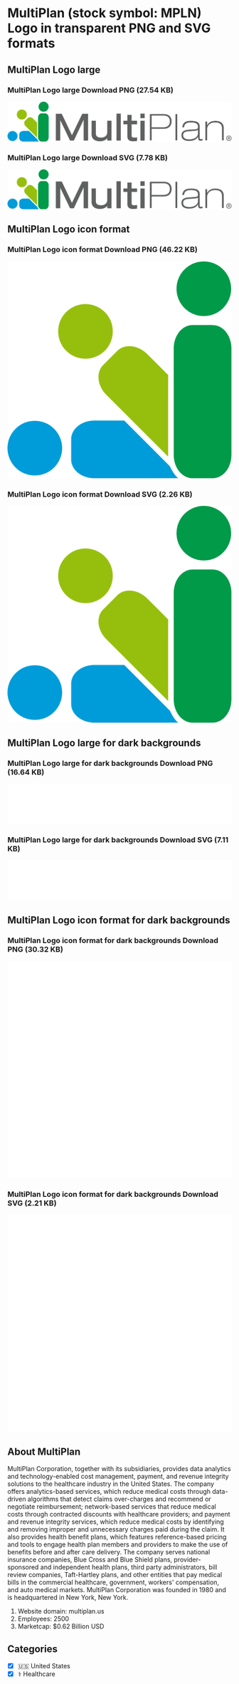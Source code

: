 # MultiPlan (stock symbol: MPLN) Logo in transparent PNG and SVG formats

## MultiPlan Logo large

### MultiPlan Logo large Download PNG (27.54 KB)

![MultiPlan Logo large Download PNG (27.54 KB)](/img/orig/MPLN_BIG-0c342388.png)

### MultiPlan Logo large Download SVG (7.78 KB)

![MultiPlan Logo large Download SVG (7.78 KB)](/img/orig/MPLN_BIG-4945f907.svg)

## MultiPlan Logo icon format

### MultiPlan Logo icon format Download PNG (46.22 KB)

![MultiPlan Logo icon format Download PNG (46.22 KB)](/img/orig/MPLN-1ef41232.png)

### MultiPlan Logo icon format Download SVG (2.26 KB)

![MultiPlan Logo icon format Download SVG (2.26 KB)](/img/orig/MPLN-d824b68e.svg)

## MultiPlan Logo large for dark backgrounds

### MultiPlan Logo large for dark backgrounds Download PNG (16.64 KB)

![MultiPlan Logo large for dark backgrounds Download PNG (16.64 KB)](/img/orig/MPLN_BIG.D-5c94ee9e.png)

### MultiPlan Logo large for dark backgrounds Download SVG (7.11 KB)

![MultiPlan Logo large for dark backgrounds Download SVG (7.11 KB)](/img/orig/MPLN_BIG.D-b2e209f2.svg)

## MultiPlan Logo icon format for dark backgrounds

### MultiPlan Logo icon format for dark backgrounds Download PNG (30.32 KB)

![MultiPlan Logo icon format for dark backgrounds Download PNG (30.32 KB)](/img/orig/MPLN.D-6d70c03c.png)

### MultiPlan Logo icon format for dark backgrounds Download SVG (2.21 KB)

![MultiPlan Logo icon format for dark backgrounds Download SVG (2.21 KB)](/img/orig/MPLN.D-0185b8bf.svg)

## About MultiPlan

MultiPlan Corporation, together with its subsidiaries, provides data analytics and technology-enabled cost management, payment, and revenue integrity solutions to the healthcare industry in the United States. The company offers analytics-based services, which reduce medical costs through data-driven algorithms that detect claims over-charges and recommend or negotiate reimbursement; network-based services that reduce medical costs through contracted discounts with healthcare providers; and payment and revenue integrity services, which reduce medical costs by identifying and removing improper and unnecessary charges paid during the claim. It also provides health benefit plans, which features reference-based pricing and tools to engage health plan members and providers to make the use of benefits before and after care delivery. The company serves national insurance companies, Blue Cross and Blue Shield plans, provider-sponsored and independent health plans, third party administrators, bill review companies, Taft-Hartley plans, and other entities that pay medical bills in the commercial healthcare, government, workers' compensation, and auto medical markets. MultiPlan Corporation was founded in 1980 and is headquartered in New York, New York.

1. Website domain: multiplan.us
2. Employees: 2500
3. Marketcap: $0.62 Billion USD


## Categories
- [x] 🇺🇸 United States
- [x] ⚕️ Healthcare

